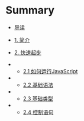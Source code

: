 # Summary

* [导读](README.md)

* [1. 简介](1jian-jie.md)

* [2. 快速起步](2kuai-su-qi-bu.md)

* * [2.1 如何运行JavaScript](21-ru-he-yun-xing-javascript.md)

* * [2.2 基础语法](22-ji-chu-yu-fa.md)

* * [2.3 基础类型](23-shu-ju-lei-xing.md)

* * [2.4 控制语句](24-kong-zhi-yu-ju.md)



